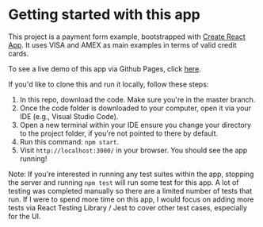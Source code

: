 # Getting started with this app

This project is a payment form example, bootstrapped with [Create React App](https://github.com/facebook/create-react-app). It uses VISA and AMEX as main examples in terms of valid credit cards.

To see a live demo of this app via Github Pages, click [here](https://github.com/gitname/react-gh-pages).

If you'd like to clone this and run it locally, follow these steps:

1) In this repo, download the code. Make sure you're in the master branch.
2) Once the code folder is downloaded to your computer, open it via your IDE (e.g., Visual Studio Code).
3) Open a new terminal within your IDE ensure you change your directory to the project folder, if you're not pointed to there by default.
4) Run this command: `npm start`.
5) Visit `http://localhost:3000/` in your browser. You should see the app running!

Note: If you're interested in running any test suites within the app, stopping the server and running `npm test` will run some test for this app. A lot of testing was completed manually so there are a limited number of tests that run. If I were to spend more time on this app, I would focus on adding more tests via React Testing Library / Jest to cover other test cases, especially for the UI.